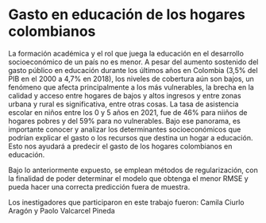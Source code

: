 # Gasto en educación de los hogares colombianos 

La formación académica y el rol que juega la educación en el desarrollo socioeconómico de un país no es menor. A pesar del aumento sostenido del gasto público en educación durante los últimos años en Colombia (3,5% del PIB en el 2000 a 4,7% en 2018), los niveles de cobertura aún son bajos, un fenómeno que afecta principalmente a los más vulnerables, la brecha en la calidad y acceso entre hogares de bajos y altos ingresos y entre zonas urbana y rural es significativa, entre otras cosas. La tasa de asistencia escolar en niños entre los 0 y 5 años en 2021, fue de 46% para niiños de hogares pobres y del 59% para no vulnerables. Bajo ese panorama, es importante conocer y analizar los determinantes socioeconómicos que podrían explicar el gasto o los recursos que destina un hogar a educación. Esto nos ayudará a predecir el gasto de los hogares colombianos en educación. 

Bajo lo anteriormente expuesto, se emplean métodos de regularización, con la finalidad de poder determinar el modelo que obtenga el menor RMSE y pueda hacer una correcta predicción fuera de muestra.


Los inestigadores que participaron en este trabajo fueron:
Camila Ciurlo Aragón y Paolo Valcarcel Pineda

 

